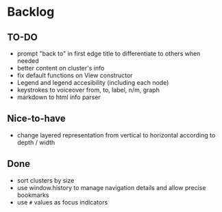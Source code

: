 # Backlog


## TO-DO

* prompt "back to" in first edge title to differentiate to others when needed
* better content on cluster's info
* fix default functions on View constructor
* Legend and legend accesibility (including each node)
* keystrokes to voiceover from, to, label, n/m, graph
* markdown to html info parser


## Nice-to-have

* change layered representation from vertical to horizontal according to depth / width


## Done

* sort clusters by size
* use window.history to manage navigation details and allow precise bookmarks
* use `#` values as focus indicators

